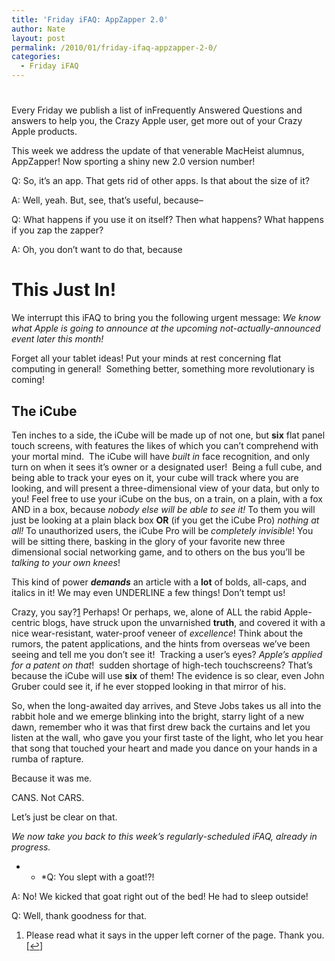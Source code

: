 ```yaml
---
title: 'Friday iFAQ: AppZapper 2.0'
author: Nate
layout: post
permalink: /2010/01/friday-ifaq-appzapper-2-0/
categories:
  - Friday iFAQ
---
```

# 

Every Friday we publish a list of inFrequently Answered Questions and answers to help you, the Crazy Apple user, get more out of your Crazy Apple products.

This week we address the update of that venerable MacHeist alumnus, AppZapper! Now sporting a shiny new 2.0 version number!

Q: So, it’s an app. That gets rid of other apps. Is that about the size of it?

A: Well, yeah. But, see, that’s useful, because–

Q: What happens if you use it on itself? Then what happens? What happens if you zap the zapper?

A: Oh, you don’t want to do that, because

# This Just In!

We interrupt this iFAQ to bring you the following urgent message: *We know what Apple is going to announce at the upcoming not-actually-announced event later this month!*

Forget all your tablet ideas! Put your minds at rest concerning flat computing in general!  Something better, something more revolutionary is coming!

## The iCube

Ten inches to a side, the iCube will be made up of not one, but **six** flat panel touch screens, with features the likes of which you can’t comprehend with your mortal mind.  The iCube will have *built in* face recognition, and only turn on when it sees it’s owner or a designated user!  Being a full cube, and being able to track your eyes on it, your cube will track where you are looking, and will present a three-dimensional view of your data, but only to you! Feel free to use your iCube on the bus, on a train, on a plain, with a fox AND in a box, because *nobody else will be able to see it!* To them you will just be looking at a plain black box **OR** (if you get the iCube Pro) *nothing at all!* To unauthorized users, the iCube Pro will be *completely invisible*! You will be sitting there, basking in the glory of your favorite new three dimensional social networking game, and to others on the bus you’ll be *talking to your own knees*!

This kind of power ***demands*** an article with a **lot** of bolds, all-caps, and italics in it! We may even UNDERLINE a few things! Don’t tempt us!

Crazy, you say?[1][1] Perhaps! Or perhaps, we, alone of ALL the rabid Apple-centric blogs, have struck upon the unvarnished **truth**, and covered it with a nice wear-resistant, water-proof veneer of *excellence*! Think about the rumors, the patent applications, and the hints from overseas we’ve been seeing and tell me you don’t see it!  Tracking a user’s eyes? *Apple’s applied for a patent on that*!  sudden shortage of high-tech touchscreens? That’s because the iCube will use **six** of them! The evidence is so clear, even John Gruber could see it, if he ever stopped looking in that mirror of his.

 [1]: #footnote_0_629 "Please read what it says in the upper left corner of the page. Thank you."

So, when the long-awaited day arrives, and Steve Jobs takes us all into the rabbit hole and we emerge blinking into the bright, starry light of a new dawn, remember who it was that first drew back the curtains and let you listen at the wall, who gave you your first taste of the light, who let you hear that song that touched your heart and made you dance on your hands in a rumba of rapture.

Because it was me.

CANS. Not CARS.

Let’s just be clear on that.

*We now take you back to this week’s regularly-scheduled iFAQ, already in progress.*

* * *Q: You slept with a goat!?! 

A: No! We kicked that goat right out of the bed! He had to sleep outside!

Q: Well, thank goodness for that.

1.  Please read what it says in the upper left corner of the page. Thank you. [[↩][2]]

 [2]: #identifier_0_629